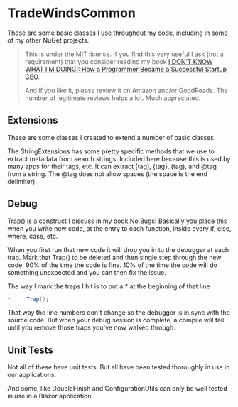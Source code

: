 # TradeWindsCommon

These are some basic classes I use throughout my code, including in some of my other NuGet projects.

> This is under the MIT license. If you find this very useful I ask (not a requirement) that you consider reading my book [I DON’T KNOW WHAT I’M DOING!: How a Programmer Became a Successful Startup CEO](https://a.co/d/bEpDlJR).
> 
> And if you like it, please review it on Amazon and/or GoodReads. The number of legitimate reviews helps a lot. Much appreciated.

## Extensions

These are some classes I created to extend a number of basic classes.

The StringExtensions has some pretty specific methods that we use to extract metadata from search strings. Included here because this is used by many apps for their tags, etc. It can extract [tag], {tag}, (tag), and @tag from a string. The @tag does not allow spaces (the space is the end delimiter).

## Debug

Trap() is a construct I discuss in my book No Bugs! Basically you place this when you write new code, at the entry to each function, inside every if, else, where, case, etc. 

When you first run that new code it will drop you in to the debugger at each trap. Mark that Trap() to be deleted and then single step through the new code. 90% of the time the code is fine. 10% of the time the code will do something unexpected and you can then fix the issue.

The way I mark the traps I hit is to put a * at the beginning of that line
```csharp
*     Trap();
```
That way the line numbers don't change so the debugger is in sync with the source code. But when your debug session is complete, a compile will fail until you remove those traps you've now walked through.

## Unit Tests

Not all of these have unit tests. But all have been tested thoroughly in use in our applications.

And some, like DoubleFinish and ConfigurationUtils can only be well tested in use in a Blazor application.